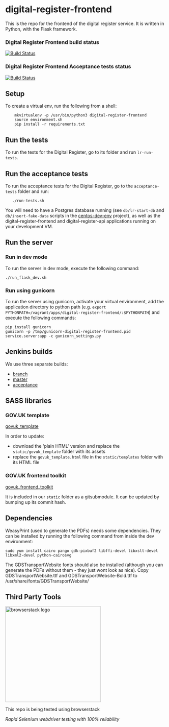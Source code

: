 # digital-register-frontend

This is the repo for the frontend of the digital register service. It is written in Python, with the Flask framework.

### Digital Register Frontend build status

[![Build Status](http://52.16.47.1/job/digital-register-frontend-unit-tests%20(Master)/badge/icon)](http://52.16.47.1/job/digital-register-frontend-unit-tests%20(Master)/)

### Digital Register Frontend Acceptance tests status
[![Build Status](http://52.16.47.1/job/digital-register-frontend-acceptance-tests/badge/icon)](http://52.16.47.1/job/digital-register-frontend-acceptance-tests/)

## Setup

To create a virtual env, run the following from a shell:

```
    mkvirtualenv -p /usr/bin/python3 digital-register-frontend
    source environment.sh
    pip install -r requirements.txt
```

## Run the tests

To run the tests for the Digital Register, go to its folder and run `lr-run-tests`.

## Run the acceptance tests

To run the acceptance tests for the Digital Register, go to the `acceptance-tests` folder and run:
```
   ./run-tests.sh
```

You will need to have a Postgres database running (see `db/lr-start-db` and `db/insert-fake-data` scripts in the [centos-dev-env](https://github.com/LandRegistry/centos-dev-env) project), as well as the digital-register-frontend and digital-register-api applications running on your development VM.

## Run the server

### Run in dev mode

To run the server in dev mode, execute the following command:

    ./run_flask_dev.sh

### Run using gunicorn

To run the server using gunicorn, activate your virtual environment, add the application directory to python path
(e.g. `export PYTHONPATH=/vagrant/apps/digital-register-frontend/:$PYTHONPATH`) and execute the following commands:

    pip install gunicorn
    gunicorn -p /tmp/gunicorn-digital-register-frontend.pid service.server:app -c gunicorn_settings.py


## Jenkins builds

We use three separate builds:
- [branch](http://52.16.47.1/job/digital-register-frontend-unit-tests%20(Branch)/)
- [master](http://52.16.47.1/job/digital-register-frontend-unit-tests%20(Master)/)
- [acceptance](http://52.16.47.1/job/digital-register-frontend-acceptance-tests/)

## SASS libraries

### GOV.UK template

[govuk_template](http://alphagov.github.io/govuk_template/)

In order to update:
* download the 'plain HTML' version and replace the `static/govuk_template` folder with its assets
* replace the `govuk_template.html` file in the `static/templates` folder with its HTML file

### GOV.UK frontend toolkit

[govuk_frontend_toolkit](https://github.com/alphagov/govuk_frontend_toolkit)

It is included in our `static` folder as a gitsubmodule. It can be updated by bumping up its commit hash.

## Dependencies

WeasyPrint (used to generate the PDFs) needs some dependencies. They can be installed by running the following command from inside the dev environment:

`sudo yum install cairo pango gdk-pixbuf2 libffi-devel libxslt-devel libxml2-devel python-cairosvg`

The GDSTransportWebsite fonts should also be installed (although you can generate the PDFs without them - they just wont look as nice). Copy GDSTransportWebsite.ttf and GDSTransportWebsite-Bold.ttf to /usr/share/fonts/GDSTransportWebsite/

## Third Party Tools

<a href="http://www.browserstack.com"><img src="https://www.browserstack.com/images/layout/browserstack-logo-600x315.png" alt="browserstack logo" width=300/></a>

<p>This repo is being tested using browserstack</p>
<p><i>Rapid Selenium webdriver testing with 100% reliability</i></p>
